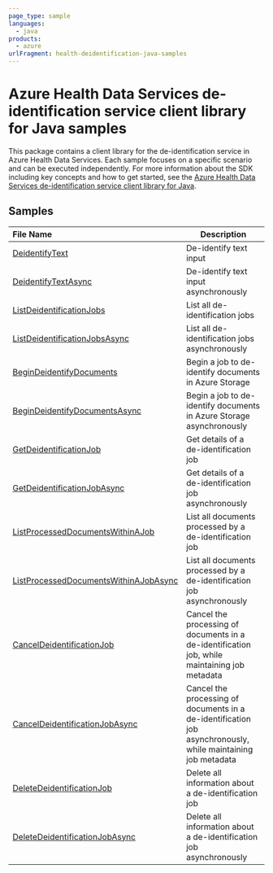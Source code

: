 ```yaml
---
page_type: sample
languages:
  - java
products:
  - azure
urlFragment: health-deidentification-java-samples
---
```


# Azure Health Data Services de-identification service client library for Java samples

This package contains a client library for the de-identification service in Azure Health Data Services. Each sample focuses
on a specific scenario and can be executed independently. For more information about the SDK including key concepts and 
how to get started, see the [Azure Health Data Services de-identification service client library for Java][SDK_README].

## Samples

| **File Name**                                                                                                                                                                                                       | **Description**                                                              |
|:--------------------------------------------------------------------------------------------------------------------------------------------------------------------------------------------------------------------|------------------------------------------------------------------------------|
| [DeidentifyText](https://github.com/Azure/azure-sdk-for-java/blob/main/sdk/healthdataaiservices/azure-health-deidentification/src/samples/DeidentifyText.java)                                                   | De-identify text input                                                       |
| [DeidentifyTextAsync](https://github.com/Azure/azure-sdk-for-java/blob/main/sdk/healthdataaiservices/azure-health-deidentification/src/samples/DeidentifyTextAsync.java)                                         | De-identify text input asynchronously                                        |
| [ListDeidentificationJobs](https://github.com/Azure/azure-sdk-for-java/blob/main/sdk/healthdataaiservices/azure-health-deidentification/src/samples/ListDeidentificationJobs.java)                               | List all de-identification jobs                                              |
| [ListDeidentificationJobsAsync](https://github.com/Azure/azure-sdk-for-java/blob/main/sdk/healthdataaiservices/azure-health-deidentification/src/samples/ListDeidentificationJobsAsync.java)                     | List all de-identification jobs asynchronously                                             |
| [BeginDeidentifyDocuments](https://github.com/Azure/azure-sdk-for-java/blob/main/sdk/healthdataaiservices/azure-health-deidentification/src/samples/BeginDeidentifyDocuments.java)                               | Begin a job to de-identify documents in Azure Storage                        |
| [BeginDeidentifyDocumentsAsync](https://github.com/Azure/azure-sdk-for-java/blob/main/sdk/healthdataaiservices/azure-health-deidentification/src/samples/BeginDeidentifyDocumentsAsync.java)                     | Begin a job to de-identify documents in Azure Storage asynchronously                       |
| [GetDeidentificationJob](https://github.com/Azure/azure-sdk-for-java/blob/main/sdk/healthdataaiservices/azure-health-deidentification/src/samples/GetDeidentificationJob.java)                               | Get details of a de-identification job                                       |
| [GetDeidentificationJobAsync](https://github.com/Azure/azure-sdk-for-java/blob/main/sdk/healthdataaiservices/azure-health-deidentification/src/samples/GetDeidentificationJobAsync.java)                     | Get details of a de-identification job asynchronously                                       |
| [ListProcessedDocumentsWithinAJob](https://github.com/Azure/azure-sdk-for-java/blob/main/sdk/healthdataaiservices/azure-health-deidentification/src/samples/ListProcessedDocumentsWithinAJob.java)           | List all documents processed by a de-identification job                      |
| [ListProcessedDocumentsWithinAJobAsync](https://github.com/Azure/azure-sdk-for-java/blob/main/sdk/healthdataaiservices/azure-health-deidentification/src/samples/ListProcessedDocumentsWithinAJobAsync.java) | List all documents processed by a de-identification job asynchronously                      |
| [CancelDeidentificationJob](https://github.com/Azure/azure-sdk-for-java/blob/main/sdk/healthdataaiservices/azure-health-deidentification/src/samples/CancelDeidentificationJob.java)                         | Cancel the processing of documents in a de-identification job, while maintaining job metadata |
| [CancelDeidentificationJobAsync](https://github.com/Azure/azure-sdk-for-java/blob/main/sdk/healthdataaiservices/azure-health-deidentification/src/samples/CancelDeidentificationJobAsync.java)               | Cancel the processing of documents in a de-identification job asynchronously, while maintaining job metadata |
| [DeleteDeidentificationJob](https://github.com/Azure/azure-sdk-for-java/blob/main/sdk/healthdataaiservices/azure-health-deidentification/src/samples/DeleteDeidentificationJob.java)                         | Delete all information about a de-identification job                         |
| [DeleteDeidentificationJobAsync](https://github.com/Azure/azure-sdk-for-java/blob/main/sdk/healthdataaiservices/azure-health-deidentification/src/samples/DeleteDeidentificationJobAsync.java)               | Delete all information about a de-identification job asynchronously                         |

<!-- LINKS -->
[SDK_README]: https://github.com/Azure/azure-sdk-for-java/blob/main/sdk/healthdataaiservices/azure-health-deidentification/README.md
